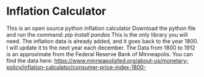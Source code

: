 # Inflation Calculator
This is an open source python inflation calculator
Download the python file and run the command:
*pip install pandas*
This is the only library you will need. The inflation data is already added, and it goes back to the year 1800. I will update it to the next year each december.
The Data from 1800 to 1912 is an approximate from the Federal Reserve Bank of Minneapolis. You can find the data here:
https://www.minneapolisfed.org/about-us/monetary-policy/inflation-calculator/consumer-price-index-1800-
